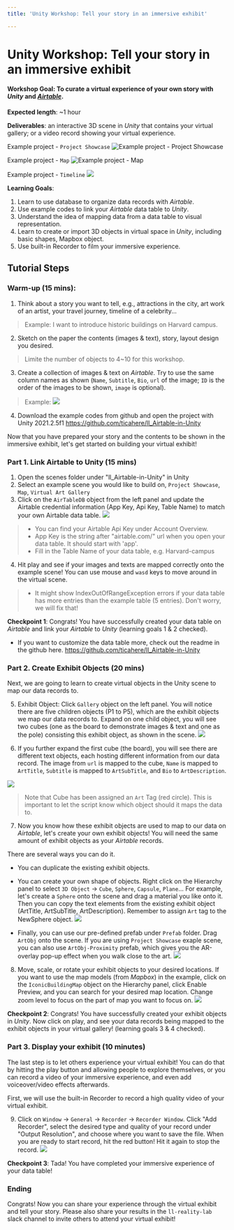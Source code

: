 ```yaml
---
title: 'Unity Workshop: Tell your story in an immersive exhibit'

---
```


# Unity Workshop: Tell your story in an immersive exhibit 

#### **Workshop Goal**: To curate a virtual experience of your own story with *Unity* and *[Airtable](https://airtable.com/)*.

**Expected length**: ~1 hour

**Deliverables**: an interactive 3D scene in *Unity* that contains your virtual gallery; or a video record showing your virtual experience.

Example project - `Project Showcase`
![Example project - `Project Showcase`](https://i.imgur.com/QxGRjyK.png)

Example project - `Map`
![Example project - `Map`](https://i.imgur.com/9YQs7ZV.jpg)

Example project - `Timeline`
![](https://i.imgur.com/bGjkoav.png)


**Learning Goals**:
1. Learn to use database to organize data records with *Airtable*.
2. Use example codes to link your *Airtable* data table to *Unity*.
3. Understand the idea of mapping data from a data table to visual representation.
4. Learn to create or import 3D objects in virtual space in *Unity*, including basic shapes, Mapbox object.
6. Use built-in Recorder to film your immersive experience.

## **Tutorial Steps**
### **Warm-up (15 mins)**: 
1. Think about a story you want to tell, e.g., attractions in the city, art work of an artist, your travel journey, timeline of a celebrity...
> Example: I want to introduce historic buildings on Harvard campus.
2. Sketch on the paper the contents (images & text), story, layout design you desired.
> Limite the number of objects to 4~10 for this workshop. 
3. Create a collection of images & text on *Airtable*. Try to use the same column names as shown (`Name`, `Subtitle`, `Bio`, `url` of the image; `ID` is the order of the images to be shown, `image` is optional).
> Example: 
![](https://i.imgur.com/Cigv3ML.png)
4. Download the example codes from github and open the project with Unity 2021.2.5f1
https://github.com/ticahere/ll_Airtable-in-Unity


Now that you have prepared your story and the contents to be shown in the immersive exhibit, let's get started on building your virtual exhibit!

 
### **Part 1. Link Airtable to Unity (15 mins)**
1. Open the scenes folder under "ll_Airtable-in-Unity" in Unity
2. Select an example scene you would like to build on, `Project Showcase`, `Map`, `Virtual Art Gallery`
3. Click on the `AirTableDB` object from the left panel and update the Airtable credential information (App Key, Api Key, Table Name) to match your own Airtable data table.
![](https://i.imgur.com/1v5EUPr.png)
> * You can find your Airtable Api Key under Account Overview.
> * App Key is the string after "airtable.com/" url when you open your data table. It should start with 'app'.
> * Fill in the Table Name of your data table, e.g. Harvard-campus

4. Hit play and see if your images and texts are mapped correctly onto the example scene! You can use mouse and `wasd` keys to move around in the virtual scene.
> * It might show IndexOutOfRangeException errors if your data table has more entries than the example table (5 entries). Don't worry, we will fix that!

**Checkpoint 1**: Congrats! You have successfully created your data table on *Airtable* and link your *Airtable* to *Unity* (learning goals 1 & 2 checked).


* If you want to customize the data table more, check out the readme in the github here. https://github.com/ticahere/ll_Airtable-in-Unity

### **Part 2. Create Exhibit Objects (20 mins)**
Next, we are going to learn to create virtual objects in the Unity scene to map our data records to.

5. Exhibit Object: Click `Gallery` object on the left panel. You will notice there are five children objects (P1 to P5), which are the exhibit objects we map our data records to. Expand on one child object, you will see two cubes (one as the board to demonstrate images & text and one as the pole) consisting this exhibit object, as shown in the scene. 
![](https://i.imgur.com/f7otzTp.png)

6. If you further expand the first cube (the board), you will see there are different text objects, each hosting different information from our data record. The image from `url` is mapped to the cube, `Name` is mapped to `ArtTitle`, `Subtitle` is mapped to `ArtSubTitle`, and `Bio` to `ArtDescription`. 

![](https://i.imgur.com/RQf6PMs.png)
>Note that Cube has been assigned an `Art` Tag (red circle). This is important to let the script know which object should it maps the data to.

7. Now you know how these exhibit objects are used to map to our data on *Airtable*, let's create your own exhibit objects! You will need the same amount of exhibit objects as your *Airtable* records. 

There are several ways you can do it. 
* You can duplicate the existing exhibit objects.
* You can create your own shape of objects. Right click on the Hierarchy panel to select `3D Object` -> `Cube`, `Sphere`, `Capsule`, `Plane`...
 For example, let's create a `Sphere` onto the scene and drag a material you like onto it. Then you can copy the text elements from the existing exhibit object (ArtTitle, ArtSubTitle, ArtDescription). Remember to assign `Art` tag to the NewSphere object.
![](https://i.imgur.com/iUpBFZu.png)

* Finally, you can use our pre-defined prefab under `Prefab` folder. Drag `ArtObj` onto the scene. If you are using `Project Showcase` exaple scene, you can also use `ArtObj-Proximity` prefab, which gives you the AR-overlay pop-up effect when you walk close to the art.
![](https://i.imgur.com/TUAKJ7S.png)


8. Move, scale, or rotate your exhibit objects to your desired locations. If you want to use the map models (from *Mapbox*) in the example, click on the `IconicBuildingMap` object on the Hierarchy panel, click Enable Preview, and you can search for your desired map location. Change zoom level to focus on the part of map you want to focus on.
![](https://i.imgur.com/SZpGS5y.png)


**Checkpoint 2**: Congrats! You have successfully created your exhibit objects in *Unity*. Now click on play, and see your data records being mapped to the exhibit objects in your virtual gallery!
(learning goals 3 & 4 checked).

### **Part 3. Display your exhibit (10 minutes)**
The last step is to let others experience your virtual exhibit! You can do that by hitting the play button and allowing people to explore themselves, or you can record a video of your immersive experience, and even add voiceover/video effects afterwards.

First, we will use the built-in Recorder to record a high quality video of your virtual exhibit. 

9. Click on `Window` -> `General` -> `Recorder` -> `Recorder Window`. Click "Add Recorder", select the desired type and quality of your record under "Output Resolution", and choose where you want to save the file. 
When you are ready to start record, hit the red button! Hit it again to stop the record.
![](https://i.imgur.com/ELqhiiu.png)

**Checkpoint 3**: Tada! You have completed your immersive experience of your data table!


### **Ending**
Congrats! Now you can share your experience through the virtual exhibit and tell your story. Please also share your results in the `ll-reality-lab` slack channel to invite others to attend your virtual exhibit!

